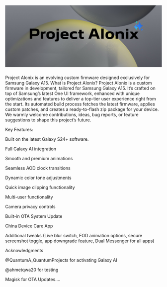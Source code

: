 <h1 align="center">
  <img loading="lazy" src="Project AIonix/kapak.png"/>
  </h1>
Project AIonix is an evolving custom firmware designed exclusively for Samsung Galaxy A15.
What is Project AIonix?
Project AIonix is a custom firmware in development, tailored for Samsung Galaxy A15. It’s crafted on top of Samsung’s latest One UI framework, enhanced with unique optimizations and features to deliver a top-tier user experience right from the start. Its automated build process fetches the latest firmware, applies custom patches, and creates a ready-to-flash zip package for your device.
We warmly welcome contributions, ideas, bug reports, or feature suggestions to shape this project’s future.

Key Features:

Built on the latest Galaxy S24+ software. 

Full Galaxy AI integration  

Smooth and premium animations  

Seamless AOD clock transitions  

Dynamic color tone adjustments  

Quick image clipping functionality  

Multi-user functionality  

Camera privacy controls  

Built-in OTA System Update

China Device Care App

Additional tweaks (Live blur switch, FOD animation options, secure screenshot toggle, app downgrade feature, Dual Messenger for all apps)  

Acknowledgments

@QuantumA_QuantumProjects for activating Galaxy AI  

@ahmetqwa20 for testing  

Magisk for OTA Updates....

